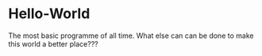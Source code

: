 # Hello-World
The most basic programme of all time.
What else can can be done to make this world a better place???
